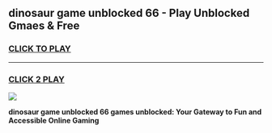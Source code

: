 
## dinosaur game unblocked 66 - Play Unblocked Gmaes & Free
<h3>
<a href="https://news.freeplayer.one?title=dinosaur_game_unblocked_66&ref=16F">CLICK TO PLAY</a></h3>
<hr>

<h3>
<a href="https://news.freeplayer.one?title=dinosaur_game_unblocked_66&ref=16F">CLICK 2 PLAY</a>
  
</h3>

<a href="https://news.freeplayer.one?title=dinosaur_game_unblocked_66&ref=16F/"><img src="https://clearcache.store/games.png"></a>


**dinosaur game unblocked 66 games unblocked: Your Gateway to Fun and Accessible Online Gaming**
